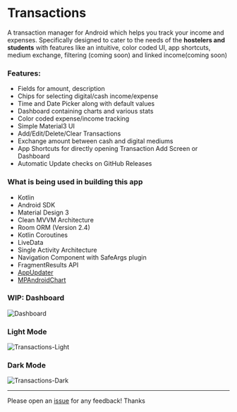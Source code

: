 # Transactions

A transaction manager for Android which helps you track your income and expenses. Specifically designed to cater to the needs of the **hostelers and students** with features like an intuitive, color coded UI, app shortcuts, medium exchange, filtering (coming soon) and linked income(coming soon)

### Features:
- Fields for amount, description
- Chips for selecting digital/cash income/expense
- Time and Date Picker along with default values
- Dashboard containing charts and various stats
- Color coded expense/income tracking
- Simple Material3 UI
- Add/Edit/Delete/Clear Transactions
- Exchange amount between cash and digital mediums
- App Shortcuts for directly opening Transaction Add Screen or Dashboard
- Automatic Update checks on GitHub Releases

### What is being used in building this app
- Kotlin
- Android SDK
- Material Design 3
- Clean MVVM Architecture
- Room ORM (Version 2.4)
- Kotlin Coroutines
- LiveData
- Single Activity Architecture
- Navigation Component with SafeArgs plugin
- FragmentResults API
- [AppUpdater](https://github.com/javiersantos/AppUpdater)
- [MPAndroidChart](https://github.com/PhilJay/MPAndroidChart)

### WIP: Dashboard
![Dashboard](https://user-images.githubusercontent.com/22092047/145647581-1dfcc73f-ef68-406d-9a89-2f5a7e057c2a.jpg)

### Light Mode
![Transactions-Light](https://user-images.githubusercontent.com/22092047/144749789-6dccd19e-b077-4970-8694-a2636fae68ee.png)

### Dark Mode
![Transactions-Dark](https://user-images.githubusercontent.com/22092047/144749800-7b469a75-f55b-462e-a520-b1b66d64e6ff.png)

---

Please open an [issue](https://github.com/sanskar10100/Transactions/issues/new) for any feedback! Thanks
